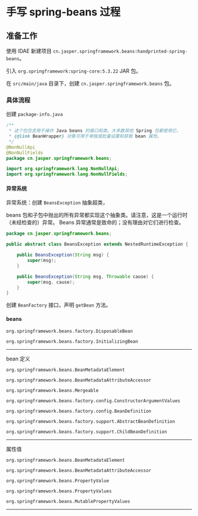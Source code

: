 # 手写 spring-beans 过程

## 准备工作

使用 IDAE 新建项目 `cn.jasper.springframework.beans:handprinted-spring-beans`。

引入 `org.springframework:spring-core:5.3.22` JAR 包。

在 `src/main/java` 目录下，创建 `cn.jasper.springframework.beans` 包。

### 具体流程

创建 `package-info.java`

``` java
/**
 * 这个包包含用于操作 Java beans 的接口和类。大多数其他 Spring 包都使用它。
 * {@link BeanWrapper} 对象可用于单独或批量设置和获取 bean 属性。
 */
@NonNullApi
@NonNullFields
package cn.jasper.springframework.beans;

import org.springframework.lang.NonNullApi;
import org.springframework.lang.NonNullFields;
```

#### 异常系统

异常系统：创建 `BeansException` 抽象超类，

beans 包和子包中抛出的所有异常都实现这个抽象类。请注意，这是一个运行时（未经检查的）异常。 Beans 异常通常是致命的；没有理由对它们进行检查。

``` java
package cn.jasper.springframework.beans;

public abstract class BeansException extends NestedRuntimeException {

    public BeansException(String msg) {
        super(msg);
    }

    public BeansException(String msg, Throwable cause) {
        super(msg, cause);
    }
}
```



创建 `BeanFactory` 接口，声明 `getBean` 方法。





#### beans

`org.springframework.beans.factory.DisposableBean`

`org.springframework.beans.factory.InitializingBean`



***

bean 定义

`org.springframework.beans.BeanMetadataElement`

`org.springframework.beans.BeanMetadataAttributeAccessor`



`org.springframework.beans.Mergeable`

`org.springframework.beans.factory.config.ConstructorArgumentValues`



`org.springframework.beans.factory.config.BeanDefinition`

`org.springframework.beans.factory.support.AbstractBeanDefinition`



`org.springframework.beans.factory.support.ChildBeanDefinition`



***

属性值

`org.springframework.beans.BeanMetadataElement`

`org.springframework.beans.BeanMetadataAttributeAccessor`

`org.springframework.beans.PropertyValue`

`org.springframework.beans.PropertyValues`

`org.springframework.beans.MutablePropertyValues`

***